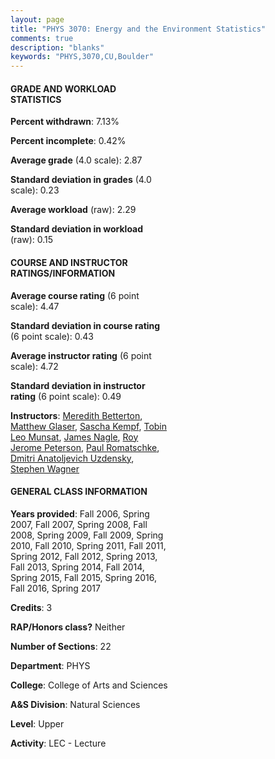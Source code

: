 ```yaml
---
layout: page
title: "PHYS 3070: Energy and the Environment Statistics"
comments: true
description: "blanks"
keywords: "PHYS,3070,CU,Boulder"
---
```

<head>
<script src="https://ajax.googleapis.com/ajax/libs/jquery/2.1.3/jquery.min.js"></script>
<script src="https://dl.dropboxusercontent.com/s/pc42nxpaw1ea4o9/highcharts.js?dl=0"></script>
<!-- <script src="../assets/js/highcharts.js"></script> -->
<style type="text/css">@font-face {
	font-family: "Bebas Neue";
	src: url(https://www.filehosting.org/file/details/544349/BebasNeue Regular.otf) format("opentype");
	}
	h1.Bebas { 
		font-family: "Bebas Neue", Verdana, Tahoma;
	}
</style>
</head>
<body>
	<div id="container" style="float: right; width: 45%; height: 88%; margin-left: 2.5%; margin-right: 2.5%;"></div>
	<script language="JavaScript">
		$(document).ready(function() {
		var chart = {type: 'column'};
		var title = {text: 'Grade Distribution'};
		var xAxis = {categories: ['A','B','C','D','F'],crosshair: true};
		var yAxis = {min: 0,title: {text: 'Percentage'}};
		var tooltip = {headerFormat: '<center><b><span style="font-size:20px">{point.key}</span></b></center>',
		               pointFormat: '<td style="padding:0"><b>{point.y:.1f}%</b></td>',
		               footerFormat: '</table>',shared: true,useHTML: true};
		var plotOptions = {column: {pointPadding: 0.0,borderWidth: 0}};  
		var credits = {enabled: false};var series= [{name: 'Percent',data: [30.69,40.2,21.49,4.04,3.58,]}];
		var json = {};
		json.chart = chart;
		json.title = title;
		json.tooltip = tooltip;
		json.xAxis = xAxis;
		json.yAxis = yAxis;  
		json.series = series;
		json.plotOptions = plotOptions;  
		json.credits = credits;
		$('#container').highcharts(json);
	});
	</script>
</body>
			   
#### GRADE AND WORKLOAD STATISTICS

**Percent withdrawn**: 7.13%

**Percent incomplete**: 0.42%

**Average grade** (4.0 scale): 2.87

**Standard deviation in grades** (4.0 scale): 0.23

**Average workload** (raw): 2.29

**Standard deviation in workload** (raw): 0.15

#### COURSE AND INSTRUCTOR RATINGS/INFORMATION

**Average course rating** (6 point scale): 4.47

**Standard deviation in course rating** (6 point scale): 0.43

**Average instructor rating** (6 point scale): 4.72

**Standard deviation in instructor rating** (6 point scale): 0.49

**Instructors**: <a href='../../instructors/Meredith_Betterton'>Meredith Betterton</a>, <a href='../../instructors/Matthew_Glaser'>Matthew Glaser</a>, <a href='../../instructors/Sascha_Kempf'>Sascha Kempf</a>, <a href='../../instructors/Tobin_Leo_Munsat'>Tobin Leo Munsat</a>, <a href='../../instructors/James_Nagle'>James Nagle</a>, <a href='../../instructors/Roy_Jerome_Peterson'>Roy Jerome Peterson</a>, <a href='../../instructors/Paul_Romatschke'>Paul Romatschke</a>, <a href='../../instructors/Dmitri_Anatoljevich_Uzdensky'>Dmitri Anatoljevich Uzdensky</a>, <a href='../../instructors/Stephen_Wagner'>Stephen Wagner</a>

#### GENERAL CLASS INFORMATION

**Years provided**: Fall 2006, Spring 2007, Fall 2007, Spring 2008, Fall 2008, Spring 2009, Fall 2009, Spring 2010, Fall 2010, Spring 2011, Fall 2011, Spring 2012, Fall 2012, Spring 2013, Fall 2013, Spring 2014, Fall 2014, Spring 2015, Fall 2015, Spring 2016, Fall 2016, Spring 2017

**Credits**: 3

**RAP/Honors class?** Neither

**Number of Sections**: 22

**Department**: PHYS

**College**: College of Arts and Sciences

**A&S Division**: Natural Sciences

**Level**: Upper

**Activity**: LEC - Lecture

